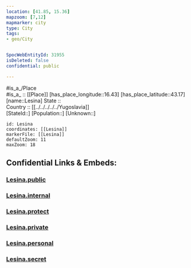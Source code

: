 ```yaml
---
location: [41.85, 15.36] 
mapzoom: [7,12] 
mapmarker: city 
type: City
tags:
- geo/City


SpocWebEntityId: 31955
isDeleted: false
confidential: public

---
```

#is_a_/Place  
#is_a_ :: [[Place]] 
[has_place_longitude::16.43] 
[has_place_latitude::43.17] 
[name::Lesina] 
State ::  
Country :: [[../../../../../Yugoslavia]]  
[StateId::] 
[Population::] 
[Unknown::] 


```leaflet
id: Lesina
coordinates: [[Lesina]] 
markerFile: [[Lesina]] 
defaultZoom: 11 
maxZoom: 18
```


## Confidential Links & Embeds: 

### [Lesina.public](/_public/\Earth\Continent\Europe\Europe~South\Italy\regions~Italy\Apulia\Foggia\CityLesina.public.md) 

### [Lesina.internal](/_internal/\Earth\Continent\Europe\Europe~South\Italy\regions~Italy\Apulia\Foggia\CityLesina.internal.md) 

### [Lesina.protect](/_protect/\Earth\Continent\Europe\Europe~South\Italy\regions~Italy\Apulia\Foggia\CityLesina.protect.md) 

### [Lesina.private](/_private/\Earth\Continent\Europe\Europe~South\Italy\regions~Italy\Apulia\Foggia\CityLesina.private.md) 

### [Lesina.personal](/_personal/\Earth\Continent\Europe\Europe~South\Italy\regions~Italy\Apulia\Foggia\CityLesina.personal.md) 

### [Lesina.secret](/_secret/\Earth\Continent\Europe\Europe~South\Italy\regions~Italy\Apulia\Foggia\CityLesina.secret.md)

